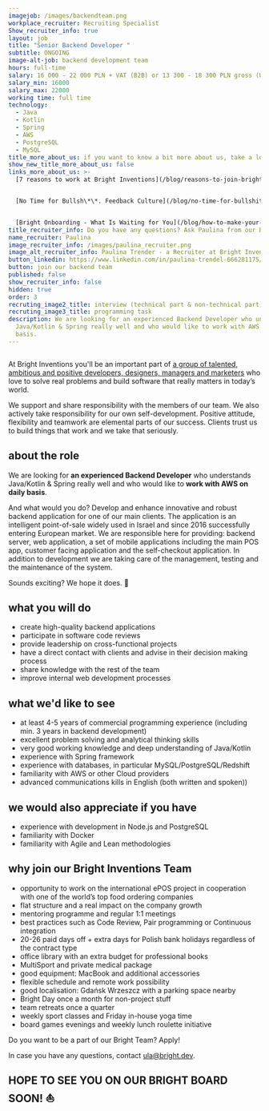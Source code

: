 ```yaml
---
imagejob: /images/backendteam.png
workplace_recruiter: Recruiting Specialist
Show_recruiter_info: true
layout: job
title: "Senior Backend Developer "
subtitle: ONGOING
image-alt-job: backend development team
hours: full-time
salary: 16 000 - 22 000 PLN + VAT (B2B) or 13 300 - 18 300 PLN gross (UoP)
salary_min: 16000
salary_max: 22000
working time: full time
technology:
  - Java
  - Kotlin
  - Spring
  - AWS
  - PostgreSQL
  - MySQL
title_more_about_us: if you want to know a bit more about us, take a look below 🙋🏻‍♀️🙋🏻‍♂️
show_new_title_more_about_us: false
links_more_about_us: >-
  [7 reasons to work at Bright Inventions](/blog/reasons-to-join-bright)


  [No Time for Bullsh\*\*. Feedback Culture](/blog/no-time-for-bullshit-feedback-culture/)


  [Bright Onboarding - What Is Waiting for You](/blog/how-to-make-your-onboarding-bright)
title_recruiter_info: Do you have any questions? Ask Paulina from our Bright team!
name_recruiter: Paulina
image_recruiter_info: /images/paulina_recruiter.png
image_alt_recruiter_info: Paulina Trender - a Recruiter at Bright Inventions
button_linkedin: https://www.linkedin.com/in/paulina-trendel-666281175/
button: join our backend team
published: false
show_recruiter_info: false
hidden: true
order: 3
recruting_image2_title: interview (technical part & non-technical part)
recruting_image3_title: programming task
description: We are looking for an experienced Backend Developer who understands
  Java/Kotlin & Spring really well and who would like to work with AWS on daily
  basis.
---
```


![]()

At Bright Inventions you'll be an important part of [a group of talented, ambitious and positive developers, designers, managers and marketers](https://brightinventions.pl/about-us/team/) who love to solve real problems and build software that really matters in today’s world.

We support and share responsibility with the members of our team. We also actively take responsibility for our own self-development. Positive attitude, flexibility and teamwork are elemental parts of our success. Clients trust us to build things that work and we take that seriously.

## about the role

We are looking for **an experienced Backend Developer** who understands Java/Kotlin & Spring really well and who would like to **work with AWS on daily basis**. 

And what would you do? Develop and enhance innovative and robust backend application for one of our main clients. The application is an intelligent point-of-sale widely used in Israel and since 2016 successfully entering European market. We are responsible here for providing: backend server, web application, a set of mobile applications including the main POS app, customer facing application and the self-checkout application. In addition to development we are taking care of the management, testing and the maintenance of the system.

Sounds exciting? We hope it does. 🧡 

## what you will do

* create high-quality backend applications
* participate in software code reviews
* provide leadership on cross-functional projects
* have a direct contact with clients and advise in their decision making process
* share knowledge with the rest of the team
* improve internal web development processes

## what we'd like to see

* at least 4-5 years of commercial programming experience (including min. 3 years in backend development)
* excellent problem solving and analytical thinking skills
* very good working knowledge and deep understanding of Java/Kotlin  
* experience with Spring framework 
* experience with databases, in particular MySQL/PostgreSQL/Redshift 
* familiarity with AWS or other Cloud providers
* advanced communications kills in English (both written and spoken))

## we would also appreciate if you have

* experience with development in Node.js and PostgreSQL
* familiarity with Docker
* familiarity with Agile and Lean methodologies

## why join our Bright Inventions Team

* opportunity to work on the international ePOS project in cooperation with one of the world’s top food ordering companies
* flat structure and a real impact on the company growth 
* mentoring programme and regular 1:1 meetings 
* best practices such as Code Review, Pair programming or Continuous integration
* 20-26 paid days off + extra days for Polish bank holidays regardless of the contract type 
* office library with an extra budget for professional books 
* MultiSport and private medical package 
* good equipment: MacBook and additional accessories
* flexible schedule and remote work possibility 
* good localisation: Gdańsk Wrzeszcz with a parking space nearby 
* Bright Day once a month for non-project stuff
* team retreats once a quarter 
* weekly sport classes and Friday in-house yoga time 
* board games evenings and weekly lunch roulette initiative 


Do you want to be a part of our Bright Team? Apply! 

In case you have any questions, contact ula@bright.dev. 

## HOPE TO SEE YOU ON OUR BRIGHT BOARD SOON! ⛵️
